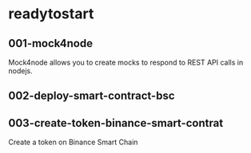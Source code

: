 # readytostart

## 001-mock4node
Mock4node allows you to create mocks to respond to REST API calls in nodejs.

## 002-deploy-smart-contract-bsc

## 003-create-token-binance-smart-contrat

Create a token on Binance Smart Chain

